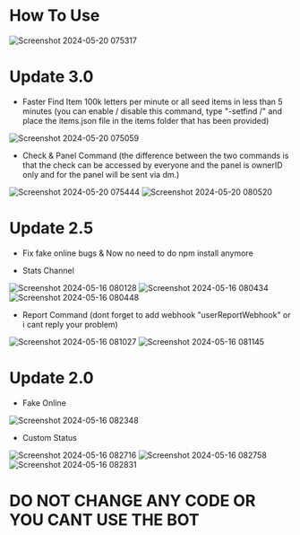 # How To Use

![Screenshot 2024-05-20 075317](https://github.com/VodcaSmith/GTPS-BOT/assets/122147672/ca9dec55-cd67-4753-844e-1b1e5036deb5)


# Update 3.0
- Faster Find Item 100k letters per minute or all seed items in less than 5 minutes (you can enable / disable this command, type "-setfind <enable>/<disable>" and place the items.json file in the items folder that has been provided) 

![Screenshot 2024-05-20 075059](https://github.com/VodcaSmith/GTPS-BOT/assets/122147672/f2fa9830-559c-412b-8810-87901f1087c2)

- Check & Panel Command (the difference between the two commands is that the check can be accessed by everyone and the panel is ownerID only and for the panel will be sent via dm.)

![Screenshot 2024-05-20 075444](https://github.com/VodcaSmith/GTPS-BOT/assets/122147672/bae40d5f-232c-419f-b09c-d0531aef85a0)
![Screenshot 2024-05-20 080520](https://github.com/VodcaSmith/GTPS-BOT/assets/122147672/90c4c92e-136d-44c0-ad5f-4c27c2b5aa52)


# Update 2.5
- Fix fake online bugs & Now no need to do npm install anymore

- Stats Channel

![Screenshot 2024-05-16 080128](https://github.com/VodcaSmith/GTPS-BOT/assets/122147672/0bbadedc-1872-4d4f-b840-bf19446e629b)
![Screenshot 2024-05-16 080434](https://github.com/VodcaSmith/GTPS-BOT/assets/122147672/3f2175bd-95fe-471d-88a4-65f10a5bbe22)
![Screenshot 2024-05-16 080448](https://github.com/VodcaSmith/GTPS-BOT/assets/122147672/85045c5f-2f2b-4d4e-8d97-8aa9c3409618)

- Report Command (dont forget to add webhook "userReportWebhook" or i cant reply your problem)

![Screenshot 2024-05-16 081027](https://github.com/VodcaSmith/GTPS-BOT/assets/122147672/1fec2304-af50-49f5-a8dc-7b4e2e55eb38)
![Screenshot 2024-05-16 081145](https://github.com/VodcaSmith/GTPS-BOT/assets/122147672/b0b7eadd-6544-404d-b4ef-1e2dbefdfc5f)


# Update 2.0
- Fake Online

![Screenshot 2024-05-16 082348](https://github.com/VodcaSmith/GTPS-BOT/assets/122147672/e479e7f7-2db2-448a-bc45-ca2ef66b2076)


- Custom Status

![Screenshot 2024-05-16 082716](https://github.com/VodcaSmith/GTPS-BOT/assets/122147672/70645905-1d3c-45e1-b8d8-1a85a76ee9ca)
![Screenshot 2024-05-16 082758](https://github.com/VodcaSmith/GTPS-BOT/assets/122147672/32505611-c7f7-4549-ab43-b61cf6a52bb3)
![Screenshot 2024-05-16 082831](https://github.com/VodcaSmith/GTPS-BOT/assets/122147672/52614e73-2f49-4e2d-b5f6-c7a09e43b2f1)

# DO NOT CHANGE ANY CODE OR YOU CANT USE THE BOT
